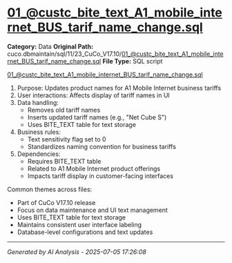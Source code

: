 # 01_@custc_bite_text_A1_mobile_internet_BUS_tarif_name_change.sql

**Category:** Data
**Original Path:** cuco.dbmaintain/sql/11/23_CuCo_V17.10/01_@custc_bite_text_A1_mobile_internet_BUS_tarif_name_change.sql
**File Type:** SQL script

01_@custc_bite_text_A1_mobile_internet_BUS_tarif_name_change.sql
1. Purpose: Updates product names for A1 Mobile Internet business tariffs
2. User interactions: Affects display of tariff names in UI
3. Data handling:
   - Removes old tariff names
   - Inserts updated tariff names (e.g., "Net Cube S")
   - Uses BITE_TEXT table for text storage
4. Business rules:
   - Text sensitivity flag set to 0
   - Standardizes naming convention for business tariffs
5. Dependencies:
   - Requires BITE_TEXT table
   - Related to A1 Mobile Internet product offerings
   - Impacts tariff display in customer-facing interfaces

Common themes across files:
- Part of CuCo V17.10 release
- Focus on data maintenance and UI text management
- Uses BITE_TEXT table for text storage
- Maintains consistent user interface labeling
- Database-level configurations and text updates

---
*Generated by AI Analysis - 2025-07-05 17:26:08*
